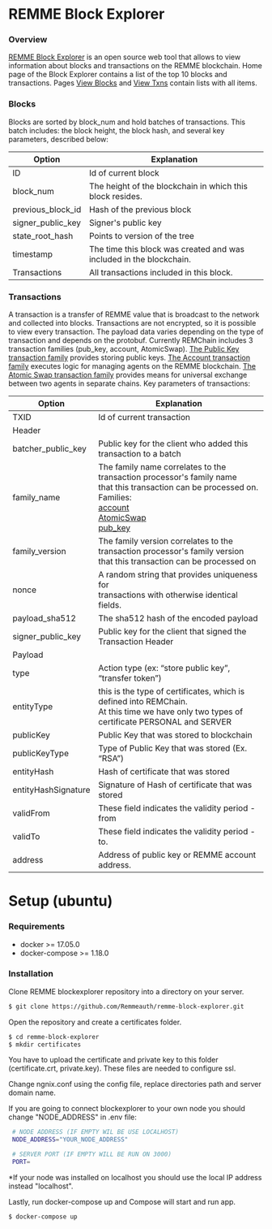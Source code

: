 # REMME Block Explorer

### Overview

[REMME Block Explorer](https://blockexplorer.remme.io/) is an open source web tool that allows to view information about blocks and transactions on the REMME blockchain. Home page of the Block Explorer contains a list of the top 10 blocks and transactions. Pages [View Blocks](https://blockexplorer.remme.io/blocks/) and [View Txns](https://blockexplorer.remme.io/transactions/) contain lists with all items.

### Blocks

Blocks are sorted by block_num and hold batches of transactions. This batch includes: the block height, the block hash, and several key parameters, described below:


| Option            | Explanation                                                         |
|-------------------|---------------------------------------------------------------------|
| ID                | Id of current block                                                 |
| block_num         | The height of the blockchain in which this block resides.           |
| previous_block_id | Hash of the previous block                                          |
| signer_public_key | Signer's public key                                                 |
| state_root_hash   | Points to version of the tree                                       |
| timestamp         | The time this block was created and was included in the blockchain. |
| Transactions      | All transactions included in this block.                            |

### Transactions

A transaction is a transfer of REMME value that is broadcast to the network and collected into blocks. Transactions are not encrypted, so it is possible to view every transaction. The payload data varies depending on the type of transaction and depends on the protobuf. Currently REMChain includes 3 transaction families (pub_key, account, AtomicSwap). [The Public Key transaction family](https://docs.remme.io/remme-core/docs/family-pub-key.html?highlight=pub_key/) provides storing public keys. [The Account transaction family](https://docs.remme.io/remme-core/docs/family-account.html#account-transaction-family/) executes logic for managing agents on the REMME blockchain. [The Atomic Swap transaction family](https://docs.remme.io/remme-core/docs/family-atomic-swap.html#atomic-swap-transaction-family/) provides means for universal exchange between two agents in separate chains.
Key parameters of transactions:

| Option              | Explanation                                                                                                                                                                                                                                                                                                                                                     |
|---------------------|-----------------------------------------------------------------------------------------------------------------------------------------------------------------------------------------------------------------------------------------------------------------------------------------------------------------------------------------------------------------|
| TXID                | Id of current transaction                                                                                                                                                                                                                                                                                                                                       |
| Header              |                                                                                                                                                                                                                                                                                                                                                                 |
| batcher_public_key  | Public key for the client who added this transaction to a batch                                                                                                                                                                                                                                                                                                 |
| family_name         | The family name correlates to the transaction processor's family name<br>that this transaction can be processed on. Families:<br>[account](https://docs.remme.io/remme-core/docs/family-account.html/)<br>[AtomicSwap](https://docs.remme.io/remme-core/docs/family-atomic-swap.html/)<br>[pub_key](https://docs.remme.io/remme-core/docs/family-pub-key.html/) |
| family_version      | The family version correlates to the transaction processor's family version<br>that this transaction can be processed on                                                                                                                                                                                                                                        |
| nonce               | A random string that provides uniqueness for<br>transactions with otherwise identical fields.                                                                                                                                                                                                                                                                   |
| payload_sha512      | The sha512 hash of the encoded payload                                                                                                                                                                                                                                                                                                                          |
| signer_public_key   | Public key for the client that signed the Transaction Header                                                                                                                                                                                                                                                                                                    |
| Payload             |                                                                                                                                                                                                                                                                                                                                                                 |
| type                | Action type (ex: “store public key”, “transfer token”)                                                                                                                                                                                                                                                                                                          |
| entityType          | this is the type of certificates, which is defined into REMChain.<br>At this time we have only two types of certificate PERSONAL and SERVER                                                                                                                                                                                                                     |
| publicKey           | Public Key that was stored to blockchain                                                                                                                                                                                                                                                                                                                        |
| publicKeyType       | Type of Public Key that was stored (Ex. “RSA”)                                                                                                                                                                                                                                                                                                                  |
| entityHash          | Hash of certificate that was stored                                                                                                                                                                                                                                                                                                                             |
| entityHashSignature | Signature of Hash of certificate that was stored                                                                                                                                                                                                                                                                                                                |
| validFrom           | These field indicates the validity period - from                                                                                                                                                                                                                                                                                                                |
| validTo             | These field indicates the validity period - to.                                                                                                                                                                                                                                                                                                                 |
| address             | Address of public key or REMME account address.                                                                                                                                                                                                                                                                                                                 |

# Setup (ubuntu)

### Requirements

- docker >= 17.05.0
- docker-compose >= 1.18.0

### Installation

Clone REMME blockexplorer repository into a directory on your server.

```sh
$ git clone https://github.com/Remmeauth/remme-block-explorer.git
```

Open the repository and create a certificates folder.

```sh
$ cd remme-block-explorer
$ mkdir certificates
```

You have to upload the certificate and private key to this folder (certificate.crt, private.key). These files are needed to configure ssl.

Change ngnix.conf using the config file, replace directories path and server domain name.

If you are going to connect blockexplorer to your own node you should change "NODE_ADDRESS" in .env file:

```sh
 # NODE ADDRESS (IF EMPTY WIL BE USE LOCALHOST)
 NODE_ADDRESS="YOUR_NODE_ADDRESS"

 # SERVER PORT (IF EMPTY WILL BE RUN ON 3000)
 PORT=
```

*If your node was installed on localhost you should use the local IP address instead "localhost".

Lastly, run docker-compose up and Compose will start and run app.
```sh
$ docker-compose up
```
